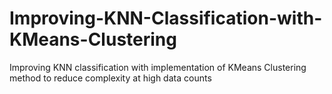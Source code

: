 # Improving-KNN-Classification-with-KMeans-Clustering
Improving KNN classification with implementation of KMeans Clustering method to reduce complexity at high data counts
